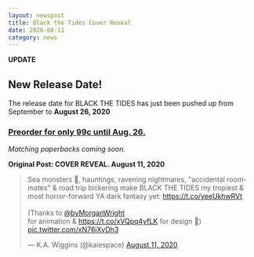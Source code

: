 ```yaml
---
layout: newspost
title: Black the Tides Cover Reveal
date: 2020-08-11
category: news
---
```

**UPDATE**

## New Release Date!

The release date for BLACK THE TIDES has just been pushed up from September to **August 26, 2020**

### [Preorder for only 99c until Aug. 26.](https://storyoriginapp.com/universalbooklinks/0afebf2e-d80d-11ea-b452-0f053dc84439)

*Matching paperbacks coming soon.*

**Original Post: COVER REVEAL. August 11, 2020**

<blockquote class="twitter-tweet" data-theme="dark"><p lang="en" dir="ltr">Sea monsters 🐉, hauntings, ravening nightmares, &quot;accidental roommates&quot; &amp; road trip bickering make BLACK THE TIDES my tropiest &amp; most horror-forward YA dark fantasy yet: <a href="https://t.co/yeeUkhwRVt">https://t.co/yeeUkhwRVt</a> <br><br>(Thanks to <a href="https://twitter.com/byMorganWright?ref_src=twsrc%5Etfw">@byMorganWright</a><br> for animation &amp; <a href="https://t.co/xVQpq4yfLK">https://t.co/xVQpq4yfLK</a> for design 🥰) <a href="https://t.co/xN76iXvDh3">pic.twitter.com/xN76iXvDh3</a></p>&mdash; K.A. Wiggins (@kaiespace) <a href="https://twitter.com/kaiespace/status/1293247186151464960?ref_src=twsrc%5Etfw">August 11, 2020</a></blockquote> <script async src="https://platform.twitter.com/widgets.js" charset="utf-8"></script>
